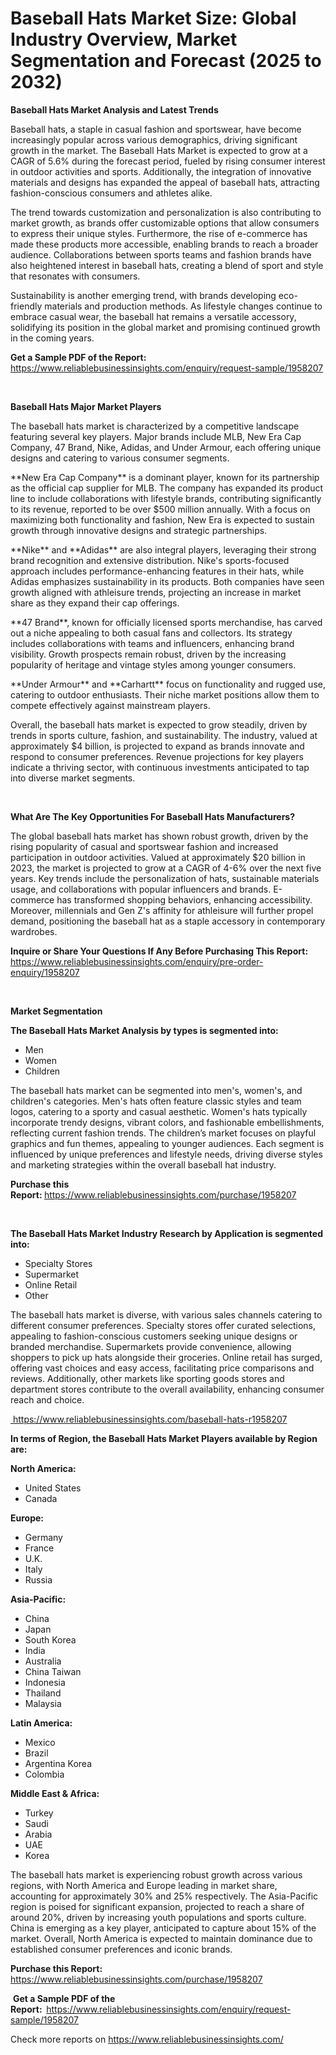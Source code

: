 <p><h1>Baseball Hats Market Size: Global Industry Overview, Market Segmentation and Forecast (2025 to 2032)</h1></p><p><strong>Baseball Hats Market Analysis and Latest Trends</strong></p>
<p><p>Baseball hats, a staple in casual fashion and sportswear, have become increasingly popular across various demographics, driving significant growth in the market. The Baseball Hats Market is expected to grow at a CAGR of 5.6% during the forecast period, fueled by rising consumer interest in outdoor activities and sports. Additionally, the integration of innovative materials and designs has expanded the appeal of baseball hats, attracting fashion-conscious consumers and athletes alike.</p><p>The trend towards customization and personalization is also contributing to market growth, as brands offer customizable options that allow consumers to express their unique styles. Furthermore, the rise of e-commerce has made these products more accessible, enabling brands to reach a broader audience. Collaborations between sports teams and fashion brands have also heightened interest in baseball hats, creating a blend of sport and style that resonates with consumers.</p><p>Sustainability is another emerging trend, with brands developing eco-friendly materials and production methods. As lifestyle changes continue to embrace casual wear, the baseball hat remains a versatile accessory, solidifying its position in the global market and promising continued growth in the coming years.</p></p>
<p><strong>Get a Sample PDF of the Report:&nbsp;</strong> <a href="https://www.reliablebusinessinsights.com/enquiry/request-sample/1958207?utm_campaign=2840&utm_medium=2&utm_source=Github&utm_content=ia&utm_term=04042025&utm_id=baseball-hats">https://www.reliablebusinessinsights.com/enquiry/request-sample/1958207</a></p>
<p>&nbsp;</p>
<p><strong>Baseball Hats Major Market Players</strong></p>
<p><p>The baseball hats market is characterized by a competitive landscape featuring several key players. Major brands include MLB, New Era Cap Company, 47 Brand, Nike, Adidas, and Under Armour, each offering unique designs and catering to various consumer segments.</p><p>**New Era Cap Company** is a dominant player, known for its partnership as the official cap supplier for MLB. The company has expanded its product line to include collaborations with lifestyle brands, contributing significantly to its revenue, reported to be over $500 million annually. With a focus on maximizing both functionality and fashion, New Era is expected to sustain growth through innovative designs and strategic partnerships.</p><p>**Nike** and **Adidas** are also integral players, leveraging their strong brand recognition and extensive distribution. Nike's sports-focused approach includes performance-enhancing features in their hats, while Adidas emphasizes sustainability in its products. Both companies have seen growth aligned with athleisure trends, projecting an increase in market share as they expand their cap offerings.</p><p>**47 Brand**, known for officially licensed sports merchandise, has carved out a niche appealing to both casual fans and collectors. Its strategy includes collaborations with teams and influencers, enhancing brand visibility. Growth prospects remain robust, driven by the increasing popularity of heritage and vintage styles among younger consumers.</p><p>**Under Armour** and **Carhartt** focus on functionality and rugged use, catering to outdoor enthusiasts. Their niche market positions allow them to compete effectively against mainstream players.</p><p>Overall, the baseball hats market is expected to grow steadily, driven by trends in sports culture, fashion, and sustainability. The industry, valued at approximately $4 billion, is projected to expand as brands innovate and respond to consumer preferences. Revenue projections for key players indicate a thriving sector, with continuous investments anticipated to tap into diverse market segments.</p></p>
<p>&nbsp;</p>
<p><strong>What Are The Key Opportunities For Baseball Hats Manufacturers?</strong></p>
<p><p>The global baseball hats market has shown robust growth, driven by the rising popularity of casual and sportswear fashion and increased participation in outdoor activities. Valued at approximately $20 billion in 2023, the market is projected to grow at a CAGR of 4-6% over the next five years. Key trends include the personalization of hats, sustainable materials usage, and collaborations with popular influencers and brands. E-commerce has transformed shopping behaviors, enhancing accessibility. Moreover, millennials and Gen Z's affinity for athleisure will further propel demand, positioning the baseball hat as a staple accessory in contemporary wardrobes.</p></p>
<p><strong>Inquire or Share Your Questions If Any Before Purchasing This Report:</strong> <a href="https://www.reliablebusinessinsights.com/enquiry/pre-order-enquiry/1958207?utm_campaign=2840&utm_medium=2&utm_source=Github&utm_content=ia&utm_term=04042025&utm_id=baseball-hats">https://www.reliablebusinessinsights.com/enquiry/pre-order-enquiry/1958207</a></p>
<p>&nbsp;</p>
<p><strong>Market Segmentation</strong></p>
<p><strong>The Baseball Hats Market Analysis by types is segmented into:</strong></p>
<p><ul><li>Men</li><li>Women</li><li>Children</li></ul></p>
<p><p>The baseball hats market can be segmented into men's, women's, and children's categories. Men's hats often feature classic styles and team logos, catering to a sporty and casual aesthetic. Women's hats typically incorporate trendy designs, vibrant colors, and fashionable embellishments, reflecting current fashion trends. The children’s market focuses on playful graphics and fun themes, appealing to younger audiences. Each segment is influenced by unique preferences and lifestyle needs, driving diverse styles and marketing strategies within the overall baseball hat industry.</p></p>
<p><strong>Purchase this Report:&nbsp;</strong><a href="https://www.reliablebusinessinsights.com/purchase/1958207?utm_campaign=2840&utm_medium=2&utm_source=Github&utm_content=ia&utm_term=04042025&utm_id=baseball-hats">https://www.reliablebusinessinsights.com/purchase/1958207</a></p>
<p>&nbsp;</p>
<p><strong>The Baseball Hats Market Industry Research by Application is segmented into:</strong></p>
<p><ul><li>Specialty Stores</li><li>Supermarket</li><li>Online Retail</li><li>Other</li></ul></p>
<p><p>The baseball hats market is diverse, with various sales channels catering to different consumer preferences. Specialty stores offer curated selections, appealing to fashion-conscious customers seeking unique designs or branded merchandise. Supermarkets provide convenience, allowing shoppers to pick up hats alongside their groceries. Online retail has surged, offering vast choices and easy access, facilitating price comparisons and reviews. Additionally, other markets like sporting goods stores and department stores contribute to the overall availability, enhancing consumer reach and choice.</p></p>
<p><a href="https://www.reliablebusinessinsights.com/baseball-hats-r1958207?utm_campaign=2840&utm_medium=2&utm_source=Github&utm_content=ia&utm_term=04042025&utm_id=baseball-hats">&nbsp;https://www.reliablebusinessinsights.com/baseball-hats-r1958207</a></p>
<p><strong>In terms of Region, the Baseball Hats Market Players available by Region are:</strong></p>
<p>
    <p> <strong> North America: </strong>
        <ul>
            <li>United States</li>
            <li>Canada</li>
        </ul>
        </p> 
    <p> <strong> Europe: </strong>
        <ul>
            <li>Germany</li>
            <li>France</li>
            <li>U.K.</li>
            <li>Italy</li>
            <li>Russia</li>
        </ul>
        </p> 
    <p> <strong> Asia-Pacific: </strong>
        <ul>
            <li>China</li>
            <li>Japan</li>
            <li>South Korea</li>
            <li>India</li>
            <li>Australia</li>
            <li>China Taiwan</li>
            <li>Indonesia</li>
            <li>Thailand</li>
            <li>Malaysia</li>
        </ul>
        </p> 
    <p> <strong> Latin America: </strong>
        <ul>
            <li>Mexico</li>
            <li>Brazil</li>
            <li>Argentina Korea</li>
            <li>Colombia</li>
        </ul>
        </p> 
    <p> <strong> Middle East & Africa: </strong>
        <ul>
            <li>Turkey</li>
            <li>Saudi</li>
            <li>Arabia</li>
            <li>UAE</li>
            <li>Korea</li>
        </ul>
    </p>
    </p>
<p><p>The baseball hats market is experiencing robust growth across various regions, with North America and Europe leading in market share, accounting for approximately 30% and 25% respectively. The Asia-Pacific region is poised for significant expansion, projected to reach a share of around 20%, driven by increasing youth populations and sports culture. China is emerging as a key player, anticipated to capture about 15% of the market. Overall, North America is expected to maintain dominance due to established consumer preferences and iconic brands.</p></p>
<p><strong>Purchase this Report: </strong><a href="https://www.reliablebusinessinsights.com/purchase/1958207?utm_campaign=2840&utm_medium=2&utm_source=Github&utm_content=ia&utm_term=04042025&utm_id=baseball-hats">https://www.reliablebusinessinsights.com/purchase/1958207</a></p>
<p>&nbsp;<strong>Get a Sample PDF of the Report:&nbsp;&nbsp;</strong><a href="https://www.reliablebusinessinsights.com/enquiry/request-sample/1958207?utm_campaign=2840&utm_medium=2&utm_source=Github&utm_content=ia&utm_term=04042025&utm_id=baseball-hats">https://www.reliablebusinessinsights.com/enquiry/request-sample/1958207</a></p>
<p><strong></strong></p>
<p>Check more reports on <a href="https://www.reliablebusinessinsights.com/?utm_campaign=2840&utm_medium=2&utm_source=Github&utm_content=ia&utm_term=04042025&utm_id=baseball-hats">https://www.reliablebusinessinsights.com/</a></p>